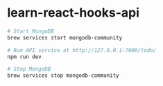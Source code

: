 # learn-react-hooks-api

```sh
# Start MongoDB
brew services start mongodb-community

# Run API service at http://127.0.0.1:7000/todo/
npm run dev

# Stop MongoDB
brew services stop mongodb-community
```
